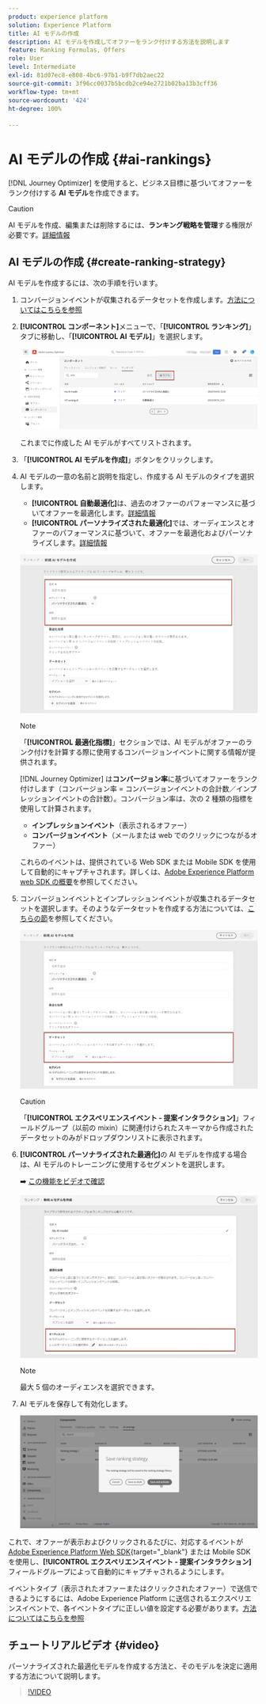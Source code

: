 ```yaml
---
product: experience platform
solution: Experience Platform
title: AI モデルの作成
description: AI モデルを作成してオファーをランク付けする方法を説明します
feature: Ranking Formulas, Offers
role: User
level: Intermediate
exl-id: 81d07ec8-e808-4bc6-97b1-b9f7db2aec22
source-git-commit: 3f96cc0037b5bcdb2ce94e2721b02ba13b3cff36
workflow-type: tm+mt
source-wordcount: '424'
ht-degree: 100%

---
```


# AI モデルの作成 {#ai-rankings}

[!DNL Journey Optimizer] を使用すると、ビジネス目標に基づいてオファーをランク付けする **AI モデル**&#x200B;を作成できます。

>[!CAUTION]
>
>AI モデルを作成、編集または削除するには、**ランキング戦略を管理**&#x200B;する権限が必要です。[詳細情報](../../administration/high-low-permissions.md#manage-ranking-strategies)

## AI モデルの作成 {#create-ranking-strategy}

AI モデルを作成するには、次の手順を行います。

1. コンバージョンイベントが収集されるデータセットを作成します。[方法についてはこちらを参照](../data-collection/create-dataset.md)

1. **[!UICONTROL コンポーネント]**&#x200B;メニューで、「**[!UICONTROL ランキング]**」タブに移動し、「**[!UICONTROL AI モデル]**」を選択します。

   ![](../assets/ai-ranking-list.png)

   これまでに作成した AI モデルがすべてリストされます。

1. 「**[!UICONTROL AI モデルを作成]**」ボタンをクリックします。

1. AI モデルの一意の名前と説明を指定し、作成する AI モデルのタイプを選択します。

   * **[!UICONTROL 自動最適化]**&#x200B;は、過去のオファーのパフォーマンスに基づいてオファーを最適化します。[詳細情報](auto-optimization-model.md)
   * **[!UICONTROL パーソナライズされた最適化]**&#x200B;では、オーディエンスとオファーのパフォーマンスに基づいて、オファーを最適化およびパーソナライズします。[詳細情報](personalized-optimization-model.md)

   ![](../assets/ai-ranking-fields.png)

   >[!NOTE]
   >
   >「**[!UICONTROL 最適化指標]**」セクションでは、AI モデルがオファーのランク付けを計算する際に使用するコンバージョンイベントに関する情報が提供されます。
   >
   >[!DNL Journey Optimizer] は&#x200B;**コンバージョン率**&#x200B;に基づいてオファーをランク付けします（コンバージョン率 = コンバージョンイベントの合計数／インプレッションイベントの合計数）。コンバージョン率は、次の 2 種類の指標を使用して計算されます。
   >* **インプレッションイベント**（表示されるオファー）
   >* **コンバージョンイベント**（メールまたは web でのクリックにつながるオファー）
   >
   >これらのイベントは、提供されている Web SDK または Mobile SDK を使用して自動的にキャプチャされます。詳しくは、[Adobe Experience Platform web SDK の概要](https://experienceleague.adobe.com/docs/experience-platform/edge/home.html?lang=ja)を参照してください。

1. コンバージョンイベントとインプレッションイベントが収集されるデータセットを選択します。そのようなデータセットを作成する方法については、[こちらの節](../data-collection/create-dataset.md)を参照してください。 <!--This dataset needs to be associated with a schema that must have the **[!UICONTROL Proposition Interactions]** field group (previously known as mixin) associated with it.-->

   ![](../assets/ai-ranking-dataset-id.png)

   >[!CAUTION]
   >
   >「**[!UICONTROL エクスペリエンスイベント - 提案インタラクション]**」フィールドグループ（以前の mixin）に関連付けられたスキーマから作成されたデータセットのみがドロップダウンリストに表示されます。

1. **[!UICONTROL パーソナライズされた最適化]**&#x200B;の AI モデルを作成する場合は、AI モデルのトレーニングに使用するセグメントを選択します。

   ➡️ [この機能をビデオで確認](#video)

   ![](../assets/ai-ranking-segments.png)

   >[!NOTE]
   >
   >最大 5 個のオーディエンスを選択できます。

1. AI モデルを保存して有効化します。

   ![](../assets/ai-ranking-save-activate.png)

<!--At this point, you must have:

* created the AI model,
* defined which type of event you want to capture - offer displayed (impression) and/or offer clicked (conversion),
* and in which dataset you want to collect the event data.-->

これで、オファーが表示およびクリックされるたびに、対応するイベントが [Adobe Experience Platform Web SDK](https://experienceleague.adobe.com/docs/experience-platform/edge/web-sdk-faq.html?lang=ja#what-is-adobe-experience-platform-web-sdk%3F){target="_blank"} または Mobile SDK を使用し、**[!UICONTROL エクスペリエンスイベント - 提案インタラクション]**&#x200B;フィールドグループによって自動的にキャプチャされるようにします。

イベントタイプ（表示されたオファーまたはクリックされたオファー）で送信できるようにするには、Adobe Experience Platform に送信されるエクスペリエンスイベントで、各イベントタイプに正しい値を設定する必要があります。[方法についてはこちらを参照](../data-collection/schema-requirement.md)

## チュートリアルビデオ {#video}

パーソナライズされた最適化モデルを作成する方法と、そのモデルを決定に適用する方法について説明します。

>[!VIDEO](https://video.tv.adobe.com/v/3419954?quality=12)
